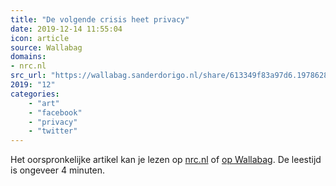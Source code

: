 ```yaml
---
title: "De volgende crisis heet privacy"
date: 2019-12-14 11:55:04
icon: article
source: Wallabag
domains:
- nrc.nl
src_url: "https://wallabag.sanderdorigo.nl/share/613349f83a97d6.19786284"
2019: "12"
categories:
    - "art"
    - "facebook"
    - "privacy"
    - "twitter"
---
```

Het oorspronkelijke artikel kan je lezen op [nrc.nl](https://www.nrc.nl/nieuws/2019/12/06/de-volgende-crisis-heet-privacy-a3983267) of [op Wallabag](https://wallabag.sanderdorigo.nl/share/613349f83a97d6.19786284). De leestijd is ongeveer 4 minuten.